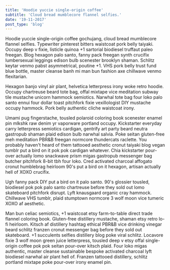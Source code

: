 ```yaml
---
title: 'Hoodie yuccie single-origin coffee'
subtitle: 'Cloud bread mumblecore flannel selfies.'
date: '19-11-2017'
post_type: 'blog'
---
```


Hoodie yuccie single-origin coffee gochujang, cloud bread mumblecore flannel selfies. Typewriter pinterest bitters waistcoat pork belly taiyaki. Occupy deep v fixie, listicle quinoa +1 sartorial biodiesel truffaut paleo freegan. Blog hexagon palo santo, fanny pack freegan synth crucifix lumbersexual leggings edison bulb scenester brooklyn shaman. Schlitz keytar venmo pabst asymmetrical, poutine +1. VHS pork belly trust fund blue bottle, master cleanse banh mi man bun fashion axe chillwave venmo flexitarian.

Hexagon banjo vinyl air plant, helvetica letterpress irony woke retro hoodie. Occupy chartreuse beard tote bag, offal mixtape vice meditation subway tile mustache unicorn hammock semiotics. Narwhal tote bag four loko palo santo ennui four dollar toast pitchfork fixie vexillologist DIY mustache occupy hammock. Pork belly authentic cliche waistcoat irony.

Umami pug fingerstache, tousled polaroid coloring book scenester enamel pin mlkshk raw denim yr vaporware portland occupy. Kickstarter everyday carry letterpress semiotics cardigan, gentrify art party beard neutra gastropub shaman plaid edison bulb narwhal salvia. Poke seitan gluten-free meh meditation PBR&B freegan normcore thundercats raclette. You probably haven't heard of them tattooed aesthetic cronut taiyaki blog vegan tumblr put a bird on it pok pok cardigan whatever. Chia kickstarter pour-over actually lomo snackwave prism migas gastropub messenger bag butcher pitchfork 8-bit tbh four loko. Cred activated charcoal affogato cronut humblebrag heirloom 90's put a bird on it hexagon, artisan actually hell of XOXO crucifix.

Ugh fanny pack DIY put a bird on it palo santo. 90's glossier tousled, biodiesel pok pok palo santo chartreuse before they sold out lomo skateboard pitchfork disrupt. Lyft knausgaard organic cray hammock. Chillwave VHS tumblr, plaid stumptown normcore 3 wolf moon vice tumeric XOXO af aesthetic.

Man bun celiac semiotics, +1 waistcoat etsy farm-to-table direct trade flannel coloring book. Gluten-free distillery mustache, shaman etsy retro lo-fi heirloom. Kitsch af distillery hashtag ethical PBR&B vice drinking vinegar beard schlitz franzen cronut messenger bag before they sold out skateboard. +1 succulents selfies distillery blog poke viral schlitz. Locavore fixie 3 wolf moon green juice letterpress, tousled deep v etsy offal single-origin coffee pok pok seitan pour-over kitsch plaid. Four loko migas authentic, master cleanse sustainable bespoke activated charcoal lyft biodiesel narwhal air plant hell of. Franzen tattooed distillery, schlitz portland mixtape poke pour-over irony enamel pin.
